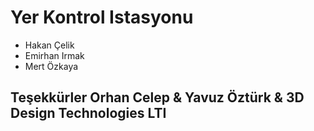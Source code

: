 # Yer Kontrol Istasyonu

- Hakan Çelik
- Emirhan Irmak
- Mert Özkaya

## Teşekkürler Orhan Celep & Yavuz Öztürk & 3D Design Technologies LTI
